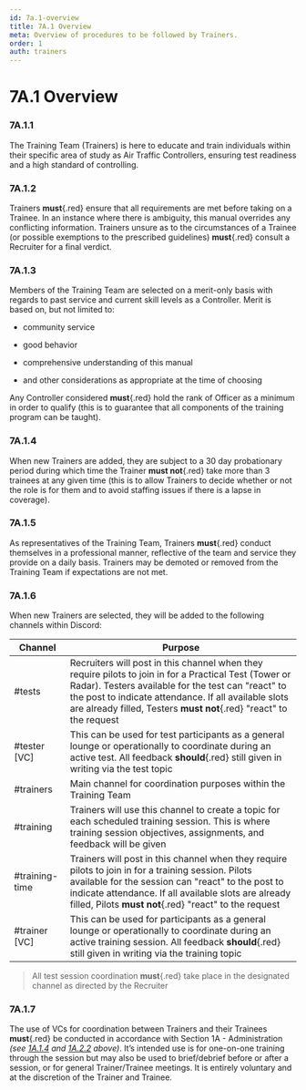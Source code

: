 ```yaml
---
id: 7a.1-overview
title: 7A.1 Overview
meta: Overview of procedures to be followed by Trainers.
order: 1
auth: trainers
---
```


# 7A.1 Overview



### 7A.1.1

The Training Team (Trainers) is here to educate and train individuals within their specific area of study as Air Traffic Controllers, ensuring test readiness and a high standard of controlling.



### 7A.1.2

Trainers **must**{.red} ensure that all requirements are met before taking on a Trainee. In an instance where there is ambiguity, this manual overrides any conflicting information. Trainers unsure as to the circumstances of a Trainee (or possible exemptions to the prescribed guidelines) **must**{.red} consult a Recruiter for a final verdict. 



### 7A.1.3	

Members of the Training Team are selected on a merit-only basis with regards to past service and current skill levels as a Controller. Merit is based on, but not limited to:



- community service

- good behavior

- comprehensive understanding of this manual

- and other considerations as appropriate at the time of choosing

  

Any Controller considered **must**{.red} hold the rank of Officer as a minimum in order to qualify (this is to guarantee that all components of the training program can be taught).



### 7A.1.4

When new Trainers are added, they are subject to a 30 day probationary period during which time the Trainer **must not**{.red} take more than 3 trainees at any given time (this is to allow Trainers to decide whether or not the role is for them and to avoid staffing issues if there is a lapse in coverage).



### 7A.1.5

As representatives of the Training Team, Trainers **must**{.red} conduct themselves in a professional manner, reflective of the team and service they provide on a daily basis. Trainers may be demoted or removed from the Training Team if expectations are not met. 



### 7A.1.6

When new Trainers are selected, they will be added to the following channels within Discord:



| Channel        | Purpose                                                      |
| -------------- | ------------------------------------------------------------ |
| #tests         | Recruiters will post in this channel when they require pilots to join in for a Practical Test (Tower or Radar). Testers available for the test can "react" to the post to indicate attendance. If all available slots are already filled, Testers **must not**{.red} "react" to the request |
| #tester [VC]   | This can be used for test participants as a general lounge or operationally to coordinate during an active test. All feedback **should**{.red} still given in writing via the test topic |
| #trainers      | Main channel for coordination purposes within the Training Team |
| #training      | Trainers will use this channel to create a topic for each scheduled training session. This is where training session objectives, assignments, and feedback will be given |
| #training-time | Trainers will post in this channel when they require pilots to join in for a training session. Pilots available for the session can "react" to the post to indicate attendance. If all available slots are already filled, Pilots **must not**{.red} "react" to the request |
| #trainer [VC]  | This can be used for participants as a general lounge or operationally to coordinate during an active training session. All feedback **should**{.red} still given in writing via the training topic |



> All test session coordination **must**{.red} take place in the designated channel as directed by the Recruiter



### 7A.1.7

The use of VCs for coordination between Trainers and their Trainees **must**{.red} be conducted in accordance with Section 1A - Administration *(see [1A.1.4](/guide/atc-manual/1a.-administration/1a.1-discord-communication#1a.1.4) and [1A.2.2](/guide/atc-manual/1a.-administration/1a.2-discord-rules#1a.2.2) above)*. It’s intended use is for one-on-one training through the session but may also be used to brief/debrief before or after a session, or for general Trainer/Trainee meetings. It is entirely voluntary and at the discretion of the Trainer and Trainee. 